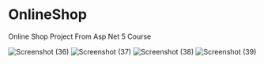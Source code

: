 # OnlineShop
Online Shop Project From Asp Net 5 Course

![Screenshot (36)](https://user-images.githubusercontent.com/75223567/123773343-d94ee680-d8e1-11eb-83ca-6052bfabce03.png)
![Screenshot (37)](https://user-images.githubusercontent.com/75223567/123773382-df44c780-d8e1-11eb-8ea2-993d423dbdb9.png)
![Screenshot (38)](https://user-images.githubusercontent.com/75223567/123773394-e1a72180-d8e1-11eb-9a81-74c80008ef33.png)
![Screenshot (39)](https://user-images.githubusercontent.com/75223567/123773403-e370e500-d8e1-11eb-901a-067c095d2f50.png)
